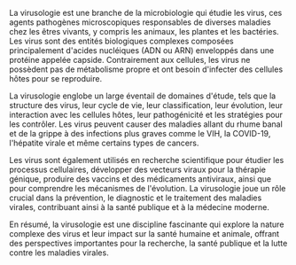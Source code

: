 La virusologie est une branche de la microbiologie qui étudie les virus, ces agents pathogènes microscopiques responsables de diverses maladies chez les êtres vivants, y compris les animaux, les plantes et les bactéries. Les virus sont des entités biologiques complexes composées principalement d'acides nucléiques (ADN ou ARN) enveloppés dans une protéine appelée capside. Contrairement aux cellules, les virus ne possèdent pas de métabolisme propre et ont besoin d'infecter des cellules hôtes pour se reproduire.

La virusologie englobe un large éventail de domaines d'étude, tels que la structure des virus, leur cycle de vie, leur classification, leur évolution, leur interaction avec les cellules hôtes, leur pathogénicité et les stratégies pour les contrôler. Les virus peuvent causer des maladies allant du rhume banal et de la grippe à des infections plus graves comme le VIH, la COVID-19, l'hépatite virale et même certains types de cancers.

Les virus sont également utilisés en recherche scientifique pour étudier les processus cellulaires, développer des vecteurs viraux pour la thérapie génique, produire des vaccins et des médicaments antiviraux, ainsi que pour comprendre les mécanismes de l'évolution. La virusologie joue un rôle crucial dans la prévention, le diagnostic et le traitement des maladies virales, contribuant ainsi à la santé publique et à la médecine moderne.

En résumé, la virusologie est une discipline fascinante qui explore la nature complexe des virus et leur impact sur la santé humaine et animale, offrant des perspectives importantes pour la recherche, la santé publique et la lutte contre les maladies virales.